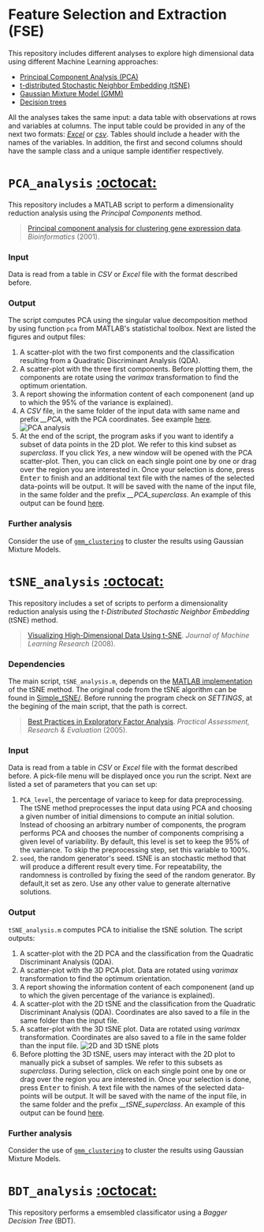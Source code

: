 Feature Selection and Extraction (FSE)
======================================

This repository includes different analyses to explore high dimensional data using different Machine Learning approaches:

 * [Principal Component Analysis (PCA)](#pca_analysis-octocat)
 * [t-distributed Stochastic Neighbor Embedding (tSNE)](#tsne_analysis-octocat)
 * [Gaussian Mixture Model (GMM)](#gmm_analysis-octocat)
 * [Decision trees](#tsne_analysis-octocat)

All the analyses takes the same input: a data table with observations at rows and variables at columns. The input table could be provided in any of the next two formats: *[Excel](https://github.com/mscastillo/Analyses/tree/master/Examples/data.xls)* or *[csv](https://github.com/mscastillo/Analyses/tree/master/Examples/data.csv)*. Tables should include a header with the names of the variables. In addition, the first and second columns should have the sample class and a unique sample identifier respectively.


# `PCA_analysis` [:octocat:](https://github.com/mscastillo/Analyses/tree/master/pca_analysis)

This repository includes a MATLAB script to perform a dimensionality reduction analysis using the *Principal Components* method.

> [Principal component analysis for clustering gene expression data](http://bioinformatics.oxfordjournals.org/content/17/9/763.abstract). *Bioinformatics* (2001).

### Input

Data is read from a table in *CSV* or *Excel* file with the format described before.

### Output

The script computes PCA using the singular value decomposition method by using function `pca` from MATLAB's statistichal toolbox. Next are listed the figures and output files:

1. A scatter-plot with the two first components and the classification resulting from a Quadratic Discriminant Analysis (QDA).
2. A scatter-plot with the three first components. Before plotting them, the components are rotate using the *varimax* transformation to find the optimum orientation.
3. A report showing the information content of each componenent (and up to which the 95% of the variance is explained).
4. A *CSV* file, in the same folder of the input data with same name and prefix *__PCA*, with the PCA coordinates. See example [here](https://github.com/mscastillo/FSE/blob/master/Examples/data__PCA.csv).
![PCA analysis](https://raw.githubusercontent.com/mscastillo/FSE/master/Examples/PCA.jpg)
5. At the end of the script, the program asks if you want to identify a subset of data points in the 2D plot. We refer to this kind subset as *superclass*. If you click *Yes*, a new window will be opened with the PCA scatter-plot. Then, you can click on each single point one by one or drag over the region you are interested in. Once your selection is done, press <kbd>Enter</kbd> to finish and an additional text file with the names of the selected data-points will be output. It will be saved with the name of the input file, in the same folder and the prefix *__PCA_superclass*. An example of this output can be found [here](https://github.com/mscastillo/FSE/blob/master/Examples/data__PCA_superclass.txt).

### Further analysis

Consider the use of [`gmm_clustering`](https://github.com/mscastillo/Analyses/tree/master/gmm_culstering) to cluster the results using Gaussian Mixture Models.


# `tSNE_analysis` [:octocat:](https://github.com/mscastillo/Analyses/tree/master/tSNE_analysis)

This repository includes a set of scripts to perform a dimensionality reduction analysis using the *t-Distributed Stochastic Neighbor Embedding* (tSNE) method.

> [Visualizing High-Dimensional Data Using t-SNE](http://lvdmaaten.github.io/tsne/). *Journal of Machine Learning Research* (2008).

### Dependencies

The main script, `tSNE_analysis.m`, depends on the [MATLAB implementation](http://lvdmaaten.github.io/tsne/) of the tSNE method. The original code from the tSNE algorithm can be found in [Simple_tSNE/](https://github.com/mscastillo/Analyses/tree/master/tSNE_analysis/Simple_tSNE). Before running the program check on *SETTINGS*, at the begining of the main script, that the path is correct.

> [Best Practices in Exploratory Factor Analysis](http://pareonline.net/pdf/v10n7.pdf). *Practical Assessment, Research & Evaluation* (2005).

### Input

Data is read from a table in *CSV* or *Excel* file with the format described before. A pick-file menu will be displayed once you run the script. Next are listed a set of parameters that you can set up:

1. `PCA_level`, the percentage of variace to keep for data preprocessing. The tSNE method preprocesses the input data using PCA and choosing a given number of initial dimensions to compute an initial solution. Instead of choosing an arbitrary number of components, the program performs PCA and chooses the number of components comprising a given level of variability. By default, this level is set to keep the 95% of the variance. To skip the preprocessing step, set this variable to 100%.
2. `seed`, the random generator's seed. tSNE is an stochastic method that will produce a different result every time. For repeatability, the randomness is controlled by fixing the seed of the random generator. By default,it set as zero. Use any other value to generate alternative solutions.

### Output

`tSNE_analysis.m` computes PCA to initialise the tSNE solution. The script outputs:

1. A scatter-plot with the 2D PCA and the classification from the Quadratic Discriminant Analysis (QDA).
2. A scatter-plot with the 3D PCA plot. Data are rotated using *varimax* transformation to find the optimum orientation.
3. A report showing the information content of each componenent (and up to which the given percentage of the variance is explained).
4.  A scatter-plot with the 2D tSNE and the classification from the Quadratic Discriminant Analysis (QDA). Coordinates are also saved to a file in the same folder than the input file.
5.  A scatter-plot with the 3D tSNE plot. Data are rotated using *varimax* transformation. Coordinates are also saved to a file in the same folder than the input file.
![2D and 3D tSNE plots](https://raw.githubusercontent.com/mscastillo/FSE/master/Examples/tSNE.jpg)
6. Before plotting the 3D tSNE, users may interact with the 2D plot to manually pick a subset of samples. We refer to this subsets as *superclass*. During selection, click on each single point one by one or drag over the region you are interested in. Once your selection is done, press <kbd>Enter</kbd> to finish. A text file with the names of the selected data-points will be output. It will be saved with the name of the input file, in the same folder and the prefix *__tSNE_superclass*. An example of this output can be found [here](https://github.com/mscastillo/FSE/blob/master/Examples/data__tSNE_superclass.txt).

### Further analysis

Consider the use of [`gmm_clustering`](https://github.com/mscastillo/Analyses/tree/master/gmm_culstering) to cluster the results using Gaussian Mixture Models.

# `BDT_analysis` [:octocat:](https://github.com/mscastillo/Analyses/tree/master/tSNE_analysis)

This repository performs a emsembled classificator using a *Bagger Decision Tree* (BDT).
